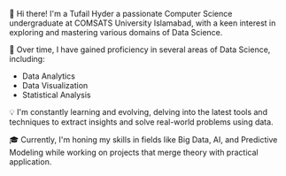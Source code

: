 👋 Hi there! 
I'm a Tufail Hyder a passionate Computer Science undergraduate at COMSATS University Islamabad, with a keen interest in exploring and mastering various domains of Data Science.

🌟 Over time, I have gained proficiency in several areas of Data Science, including:

- Data Analytics
- Data Visualization
- Statistical Analysis

💡 I'm constantly learning and evolving, delving into the latest tools and techniques to extract insights and solve real-world problems using data.

🎓 Currently, I'm honing my skills in fields like Big Data, AI, and Predictive Modeling while working on projects that merge theory with practical application.
